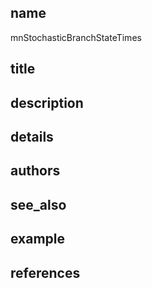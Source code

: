## name
mnStochasticBranchStateTimes
## title
## description
## details
## authors
## see_also
## example
## references
